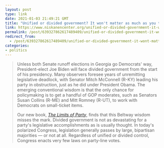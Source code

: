 ```yaml
---
layout: post
type: link
date: 2021-01-03 21:49:21 GMT
title: "Unified or divided government? It won't matter as much as you think for Biden and the Democrats"
link: https://www.niskanencenter.org/unified-or-divided-government-it-wont-matter-as-much-as-you-think-for-biden-and-the-democrats/
permalink: /post/639327862617489409/unified-or-divided-government-it-wont-matter-as
redirect_from: 
  - /post/639327862617489409/unified-or-divided-government-it-wont-matter-as
categories:
- politics
---
```

<blockquote><p>Unless both Senate runoff elections in Georgia go Democrats' way, President-elect Joe Biden will face divided government from the start of his presidency. Many observers foresee years of unremitting legislative deadlock, with Senator Mitch McConnell (R-KY) leading his party in obstruction, just as he did under President Obama. The emerging conventional wisdom is that the only chance for policymaking is to get a handful of GOP moderates, such as Senators Susan Collins (R-ME) and Mitt Romney (R-UT), to work with Democrats on small-ticket items.</p>

<p>Our new book, <i><a href="https://press.uchicago.edu/ucp/books/book/chicago/L/bo51795068.html">The Limits of Party</a></i>, finds that this Beltway wisdom misses the mark. Divided government is not as devastating for a party's legislative accomplishments as is usually thought. In today's polarized Congress, legislation generally passes by large, bipartisan majorities — or not at all. Regardless of unified or divided control, Congress enacts very few laws on party-line votes.</p></blockquote>